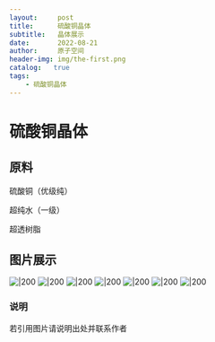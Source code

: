 ```yaml
---
layout:     post
title:      硫酸铜晶体
subtitle:   晶体展示
date:       2022-08-21
author:     原子空间
header-img: img/the-first.png
catalog:   true
tags:
    - 硫酸铜晶体
---
```

# 硫酸铜晶体
## 原料
<p>硫酸铜（优级纯）</p>
<p>超纯水（一级）</p>
<p>超透树脂</p>

## 图片展示
![|200]({{site.baseurl}}/img/blue/1.jpg)
![|200]({{site.baseurl}}/img/blue/2.jpg)
![|200]({{site.baseurl}}/img/blue/3.jpg)
![|200]({{site.baseurl}}/img/blue/4.jpg)
![|200]({{site.baseurl}}/img/blue/5.jpg)
![|200]({{site.baseurl}}/img/blue/6.jpg)
![|200]({{site.baseurl}}/img/blue/7.jpg)

### 说明
若引用图片请说明出处并联系作者
